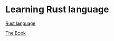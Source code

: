# Learning Rust language

[Rust language](https://www.rust-lang.org/ja/)

[The Book](https://doc.rust-lang.org/book/)
